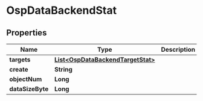 # OspDataBackendStat

## Properties
Name | Type | Description | Notes
------------ | ------------- | ------------- | -------------
**targets** | [**List&lt;OspDataBackendTargetStat&gt;**](OspDataBackendTargetStat.md) |  |  [optional]
**create** | **String** |  |  [optional]
**objectNum** | **Long** |  |  [optional]
**dataSizeByte** | **Long** |  |  [optional]
